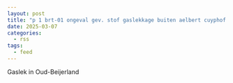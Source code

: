 ```yaml
---
layout: post
title: "p 1 brt-01 ongeval gev. stof gaslekkage buiten aelbert cuyphof oud-beijerland 189491 185432"
date: 2025-03-07
categories: 
  - rss
tags: 
  - feed
---
```


Gaslek in Oud-Beijerland
